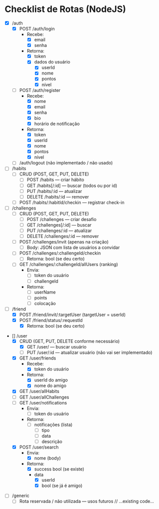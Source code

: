 # Checklist de Rotas (NodeJS)

- [x] /auth
    - [x] POST /auth/login
        - Recebe:
            - [x] email
            - [x] senha
        - Retorna:
            - [x] token
            - [x] dados do usuário
                - [x] userId
                - [x] nome
                - [x] pontos
                - [x] nível
    - [ ] POST /auth/register
        - Recebe:
            - [x] nome
            - [x] email
            - [x] senha
            - [x] bio
            - [x] horário de notificação
        - Retorna:
            - [x] token
            - [x] userId
            - [x] nome
            - [x] pontos
            - [x] nível
    - [ ] /auth/logout (não implementado / não usado)

- [ ] /habits
    - [ ] CRUD (POST, GET, PUT, DELETE)
        - [ ] POST /habits — criar hábito
        - [ ] GET /habits[/:id] — buscar (todos ou por id)
        - [ ] PUT /habits/:id — atualizar
        - [ ] DELETE /habits/:id — remover
    - [ ] POST /habits/:habitId/checkin — registrar check-in

- [ ] /challenges
    - [ ] CRUD (POST, GET, PUT, DELETE)
        - [ ] POST /challenges — criar desafio
        - [ ] GET /challenges[/:id] — buscar
        - [ ] PUT /challenges/:id — atualizar
        - [ ] DELETE /challenges/:id — remover
    - [ ] POST /challenges/invit (apenas na criação)
        - [ ] Body: JSON com lista de usuários a convidar
    - [ ] POST /challenges/:challengeId/checkin
        - [ ] Retorna: bool (se deu certo)
    - [ ] GET /challenges/:challengeId/allUsers (ranking)
        - Envia:
            - [ ] token do usuário
            - [ ] challengeId
        - Retorna:
            - [ ] userName
            - [ ] points
            - [ ] colocação

- [ ] /friend
    - [x] POST /friend/invit/:targetUser (targetUser = userId)
    - [x] POST /friend/status/:requestId
        - [x] Retorna: bool (se deu certo)

- [] /user
    - [x] CRUD (GET, PUT, DELETE conforme necessário)
        - [x] GET /user/ — buscar usuário
        - [ ] PUT /user/:id — atualizar usuário (não vai ser implementado)
    - [x] GET /user/friends
        - Recebe:
            - [x] token do usuário
        - Retorna:
            - [x] userId do amigo
            - [x] nome do amigo
    - [x] GET /user/allHabits
    - [ ] GET /user/allChallenges
    - [ ] GET /user/notifications
        - Envia:
            - [ ] token do usuário
        - Retorna:
            - [ ] notificações (lista)
                - [ ] tipo
                - [ ] data
                - [ ] descrição
    - [x] POST /user/search
        - Envia:
            - [x] nome (body)
        - Retorna:
            - [x] success bool (se existe)
            - data
                - [x] userId
                - [x] bool (se já é amigo)

- [ ] /generic
    - [ ] Rota reservada / não utilizada — usos futuros
// ...existing code...
